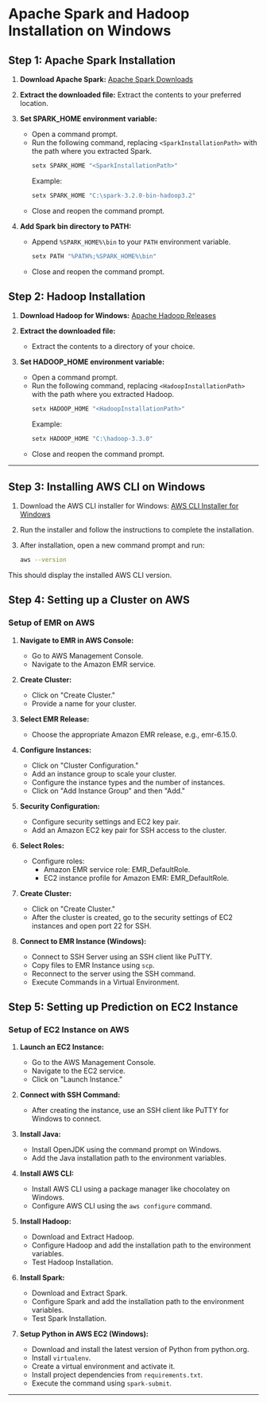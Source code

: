 # Apache Spark and Hadoop Installation on Windows

## Step 1: Apache Spark Installation

1. **Download Apache Spark:** [Apache Spark Downloads](https://spark.apache.org/downloads.html)

2. **Extract the downloaded file:** Extract the contents to your preferred location.

3. **Set SPARK_HOME environment variable:**
   - Open a command prompt.
   - Run the following command, replacing `<SparkInstallationPath>` with the path where you extracted Spark.
     ```bash
     setx SPARK_HOME "<SparkInstallationPath>"
     ```
     Example:
     ```bash
     setx SPARK_HOME "C:\spark-3.2.0-bin-hadoop3.2"
     ```
   - Close and reopen the command prompt.

4. **Add Spark bin directory to PATH:**
   - Append `%SPARK_HOME%\bin` to your `PATH` environment variable.
     ```bash
     setx PATH "%PATH%;%SPARK_HOME%\bin"
     ```
   - Close and reopen the command prompt.

## Step 2: Hadoop Installation

1. **Download Hadoop for Windows:** [Apache Hadoop Releases](https://hadoop.apache.org/releases.html)

2. **Extract the downloaded file:**
   - Extract the contents to a directory of your choice.

3. **Set HADOOP_HOME environment variable:**
   - Open a command prompt.
   - Run the following command, replacing `<HadoopInstallationPath>` with the path where you extracted Hadoop.
     ```bash
     setx HADOOP_HOME "<HadoopInstallationPath>"
     ```
     Example:
     ```bash
     setx HADOOP_HOME "C:\hadoop-3.3.0"
     ```
   - Close and reopen the command prompt.

---

## Step 3: Installing AWS CLI on Windows

1. Download the AWS CLI installer for Windows: [AWS CLI Installer for Windows](https://aws.amazon.com/cli/)

2. Run the installer and follow the instructions to complete the installation.

3. After installation, open a new command prompt and run:
   ```bash
   aws --version
This should display the installed AWS CLI version.

## Step 4: Setting up a Cluster on AWS

### Setup of EMR on AWS

1. **Navigate to EMR in AWS Console:**
   - Go to AWS Management Console.
   - Navigate to the Amazon EMR service.

2. **Create Cluster:**
   - Click on "Create Cluster."
   - Provide a name for your cluster.

3. **Select EMR Release:**
   - Choose the appropriate Amazon EMR release, e.g., emr-6.15.0.

4. **Configure Instances:**
   - Click on "Cluster Configuration."
   - Add an instance group to scale your cluster.
   - Configure the instance types and the number of instances.
   - Click on "Add Instance Group" and then "Add."

5. **Security Configuration:**
   - Configure security settings and EC2 key pair.
   - Add an Amazon EC2 key pair for SSH access to the cluster.

6. **Select Roles:**
   - Configure roles:
     - Amazon EMR service role: EMR_DefaultRole.
     - EC2 instance profile for Amazon EMR: EMR_DefaultRole.

7. **Create Cluster:**
   - Click on "Create Cluster."
   - After the cluster is created, go to the security settings of EC2 instances and open port 22 for SSH.

8. **Connect to EMR Instance (Windows):**
   - Connect to SSH Server using an SSH client like PuTTY.
   - Copy files to EMR Instance using `scp`.
   - Reconnect to the server using the SSH command.
   - Execute Commands in a Virtual Environment.

## Step 5: Setting up Prediction on EC2 Instance

### Setup of EC2 Instance on AWS

1. **Launch an EC2 Instance:**
   - Go to the AWS Management Console.
   - Navigate to the EC2 service.
   - Click on "Launch Instance."

2. **Connect with SSH Command:**
   - After creating the instance, use an SSH client like PuTTY for Windows to connect.

3. **Install Java:**
   - Install OpenJDK using the command prompt on Windows.
   - Add the Java installation path to the environment variables.

4. **Install AWS CLI:**
   - Install AWS CLI using a package manager like chocolatey on Windows.
   - Configure AWS CLI using the `aws configure` command.

5. **Install Hadoop:**
   - Download and Extract Hadoop.
   - Configure Hadoop and add the installation path to the environment variables.
   - Test Hadoop Installation.

6. **Install Spark:**
   - Download and Extract Spark.
   - Configure Spark and add the installation path to the environment variables.
   - Test Spark Installation.

7. **Setup Python in AWS EC2 (Windows):**
   - Download and install the latest version of Python from python.org.
   - Install `virtualenv`.
   - Create a virtual environment and activate it.
   - Install project dependencies from `requirements.txt`.
   - Execute the command using `spark-submit`.

---